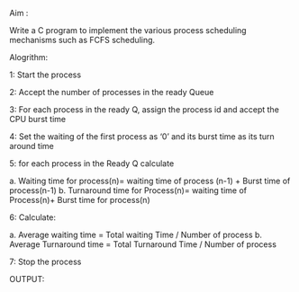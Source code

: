 Aim :

Write a C program to implement the various process scheduling mechanisms such as FCFS scheduling.

Alogrithm:

1: Start the process

2: Accept the number of processes in the ready Queue

3: For each process in the ready Q, assign the process id and accept the CPU burst time

4: Set the waiting of the first process as ‘0’ and its burst time as its turn around time

5: for each process in the Ready Q calculate

a. Waiting time for process(n)= waiting time of process (n-1) + Burst time of process(n-1)
b. Turnaround time for Process(n)= waiting time of Process(n)+ Burst time for process(n)

6: Calculate:

a. Average waiting time = Total waiting Time / Number of process
b. Average Turnaround time = Total Turnaround Time / Number of process

7: Stop the process

OUTPUT:




